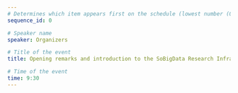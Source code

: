 ```yaml
---
# Determines which item appears first on the schedule (lowest number (0) appears first)
sequence_id: 0

# Speaker name
speaker: Organizers

# Title of the event
title: Opening remarks and introduction to the SoBigData Research Infrastructure

# Time of the event
time: 9:30
---
```

